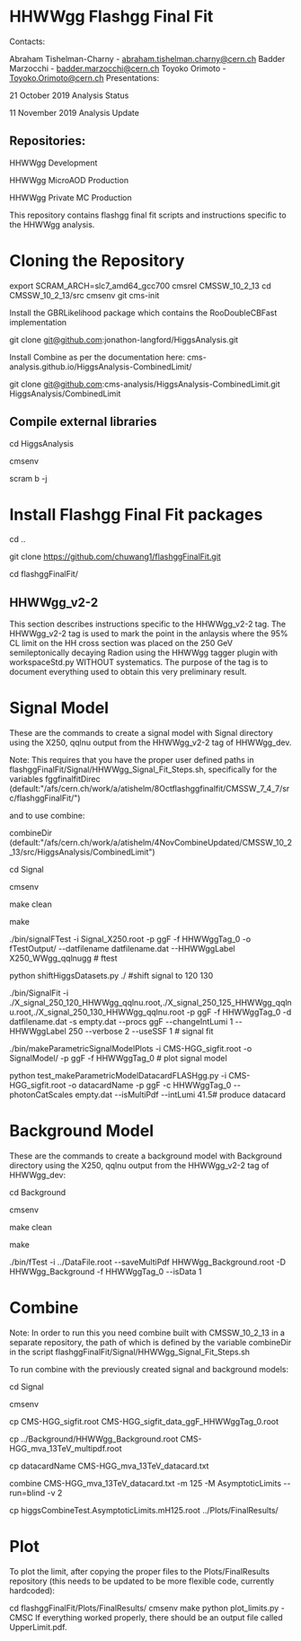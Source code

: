 HHWWgg Flashgg Final Fit
========================
Contacts:

Abraham Tishelman-Charny - abraham.tishelman.charny@cern.ch
Badder Marzocchi - badder.marzocchi@cern.ch
Toyoko Orimoto - Toyoko.Orimoto@cern.ch
Presentations:

21 October 2019 Analysis Status

11 November 2019 Analysis Update

Repositories:
------------

HHWWgg Development

HHWWgg MicroAOD Production

HHWWgg Private MC Production

This repository contains flashgg final fit scripts and instructions specific to the HHWWgg analysis.

Cloning the Repository
==========================
export SCRAM_ARCH=slc7_amd64_gcc700 cmsrel CMSSW_10_2_13 cd CMSSW_10_2_13/src cmsenv git cms-init

Install the GBRLikelihood package which contains the RooDoubleCBFast implementation

git clone git@github.com:jonathon-langford/HiggsAnalysis.git

Install Combine as per the documentation here: cms-analysis.github.io/HiggsAnalysis-CombinedLimit/

git clone git@github.com:cms-analysis/HiggsAnalysis-CombinedLimit.git HiggsAnalysis/CombinedLimit

Compile external libraries
-----------------------
cd HiggsAnalysis 

cmsenv 

scram b -j

Install Flashgg Final Fit packages
===========================
cd .. 

git clone https://github.com/chuwang1/flashggFinalFit.git

cd flashggFinalFit/

HHWWgg_v2-2
-----------
This section describes instructions specific to the HHWWgg_v2-2 tag. The HHWWgg_v2-2 tag is used to mark the point in the anlaysis where the 95% CL limit on the HH cross section was placed on the 250 GeV semileptonically decaying Radion using the HHWWgg tagger plugin with workspaceStd.py WITHOUT systematics. The purpose of the tag is to document everything used to obtain this very preliminary result.

Signal Model
=============
These are the commands to create a signal model with Signal directory using the X250, qqlnu output from the HHWWgg_v2-2 tag of HHWWgg_dev.

Note: This requires that you have the proper user defined paths in flashggFinalFit/Signal/HHWWgg_Signal_Fit_Steps.sh, specifically for the variables fggfinalfitDirec (default:"/afs/cern.ch/work/a/atishelm/8Octflashggfinalfit/CMSSW_7_4_7/src/flashggFinalFit/")

and to use combine:

combineDir (default:"/afs/cern.ch/work/a/atishelm/4NovCombineUpdated/CMSSW_10_2_13/src/HiggsAnalysis/CombinedLimit")

cd Signal

cmsenv

make clean

make

./bin/signalFTest -i Signal_X250.root  -p ggF -f HHWWggTag_0 -o fTestOutput/ --datfilename datfilename.dat --HHWWggLabel X250_WWgg_qqlnugg # ftest 

python shiftHiggsDatasets.py ./ #shift signal to 120 130

./bin/SignalFit -i ./X_signal_250_120_HHWWgg_qqlnu.root,./X_signal_250_125_HHWWgg_qqlnu.root,./X_signal_250_130_HHWWgg_qqlnu.root -p ggF -f HHWWggTag_0 -d datfilename.dat -s empty.dat --procs ggF --changeIntLumi 1 --HHWWggLabel 250  --verbose 2 --useSSF 1 # signal fit  

 ./bin/makeParametricSignalModelPlots -i CMS-HGG_sigfit.root  -o SignalModel/ -p ggF -f HHWWggTag_0     # plot signal model

 python test_makeParametricModelDatacardFLASHgg.py -i CMS-HGG_sigfit.root -o datacardName -p ggF -c HHWWggTag_0 --photonCatScales empty.dat --isMultiPdf --intLumi 41.5# produce datacard


Background Model
================
These are the commands to create a background model with Background directory using the X250, qqlnu output from the HHWWgg_v2-2 tag of HHWWgg_dev:

cd Background 

cmsenv 

make clean

make

./bin/fTest -i ../DataFile.root --saveMultiPdf HHWWgg_Background.root  -D HHWWgg_Background -f HHWWggTag_0 --isData 1

Combine
=============
Note: In order to run this you need combine built with CMSSW_10_2_13 in a separate repository, the path of which is defined by the variable combineDir in the script flashggFinalFit/Signal/HHWWgg_Signal_Fit_Steps.sh

To run combine with the previously created signal and background models:

cd Signal

cmsenv

cp CMS-HGG_sigfit.root CMS-HGG_sigfit_data_ggF_HHWWggTag_0.root

cp ../Background/HHWWgg_Background.root CMS-HGG_mva_13TeV_multipdf.root

cp datacardName CMS-HGG_mva_13TeV_datacard.txt

combine CMS-HGG_mva_13TeV_datacard.txt -m 125 -M AsymptoticLimits --run=blind -v 2

cp higgsCombineTest.AsymptoticLimits.mH125.root ../Plots/FinalResults/



Plot
============
To plot the limit, after copying the proper files to the Plots/FinalResults repository (this needs to be updated to be more flexible code, currently hardcoded):

cd flashggFinalFit/Plots/FinalResults/
cmsenv
make
python plot_limits.py -CMSC
If everything worked properly, there should be an output file called UpperLimit.pdf.

